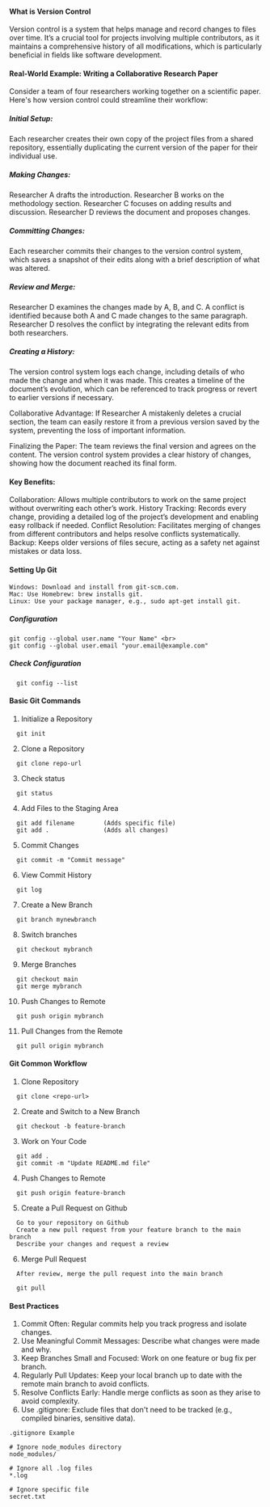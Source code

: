 #### What is Version Control

Version control is a system that helps manage and record changes to files over time. It’s a crucial tool for projects involving multiple contributors, as it maintains a comprehensive history of all modifications, which is particularly beneficial in fields like software development.

#### Real-World Example: Writing a Collaborative Research Paper

Consider a team of four researchers working together on a scientific paper. Here's how version control could streamline their workflow:

##### Initial Setup:

Each researcher creates their own copy of the project files from a shared repository, essentially duplicating the current version of the paper for their individual use.

##### Making Changes:

Researcher A drafts the introduction.
Researcher B works on the methodology section.
Researcher C focuses on adding results and discussion.
Researcher D reviews the document and proposes changes.

##### Committing Changes:

Each researcher commits their changes to the version control system, which saves a snapshot of their edits along with a brief description of what was altered.

##### Review and Merge:

Researcher D examines the changes made by A, B, and C.
A conflict is identified because both A and C made changes to the same paragraph.
Researcher D resolves the conflict by integrating the relevant edits from both researchers.

##### Creating a History:

The version control system logs each change, including details of who made the change and when it was made. This creates a timeline of the document’s evolution, which can be referenced to track progress or revert to earlier versions if necessary.

Collaborative Advantage:
If Researcher A mistakenly deletes a crucial section, the team can easily restore it from a previous version saved by the system, preventing the loss of important information.

Finalizing the Paper:
The team reviews the final version and agrees on the content. The version control system provides a clear history of changes, showing how the document reached its final form.

#### Key Benefits:

Collaboration: Allows multiple contributors to work on the same project without overwriting each other’s work.
History Tracking: Records every change, providing a detailed log of the project’s development and enabling easy rollback if needed.
Conflict Resolution: Facilitates merging of changes from different contributors and helps resolve conflicts systematically.
Backup: Keeps older versions of files secure, acting as a safety net against mistakes or data loss.


#### Setting Up Git
```
Windows: Download and install from git-scm.com.
Mac: Use Homebrew: brew installs git.
Linux: Use your package manager, e.g., sudo apt-get install git.
```

##### Configuration
```
git config --global user.name "Your Name" <br>
git config --global user.email "your.email@example.com"
```
##### Check Configuration
```
  git config --list
```
#### Basic Git Commands

1) Initialize a Repository
```
  git init
```
2) Clone a Repository
```
  git clone repo-url
```
3) Check status
```
  git status
```
4) Add Files to the Staging Area
```
  git add filename        (Adds specific file)
  git add .               (Adds all changes)
```
5) Commit Changes
```
  git commit -m "Commit message"
```
6) View Commit History
```
  git log
```
7) Create a New Branch
```
  git branch mynewbranch
```
8) Switch branches
```
  git checkout mybranch
```
9) Merge Branches
```
  git checkout main
  git merge mybranch
```
10) Push Changes to Remote
```
  git push origin mybranch
```
11) Pull Changes from the Remote
```
  git pull origin mybranch
```
#### Git Common Workflow

1) Clone Repository
```
  git clone <repo-url>
```
2) Create and Switch to a New Branch
```
  git checkout -b feature-branch
```
3) Work on Your Code
```
  git add .
  git commit -m "Update README.md file"
```
4) Push Changes to Remote
```
  git push origin feature-branch
```
5) Create a Pull Request on Github
```
  Go to your repository on Github
  Create a new pull request from your feature branch to the main branch
  Describe your changes and request a review
```
6) Merge Pull Request
```
  After review, merge the pull request into the main branch

  git pull
```

#### Best Practices

1) Commit Often: Regular commits help you track progress and isolate changes.
2) Use Meaningful Commit Messages: Describe what changes were made and why.
3) Keep Branches Small and Focused: Work on one feature or bug fix per branch.
4) Regularly Pull Updates: Keep your local branch up to date with the remote main branch to avoid conflicts.
5) Resolve Conflicts Early: Handle merge conflicts as soon as they arise to avoid complexity.
6) Use .gitignore: Exclude files that don't need to be tracked (e.g., compiled binaries, sensitive data).
```
.gitignore Example

# Ignore node_modules directory
node_modules/

# Ignore all .log files
*.log

# Ignore specific file
secret.txt
```





